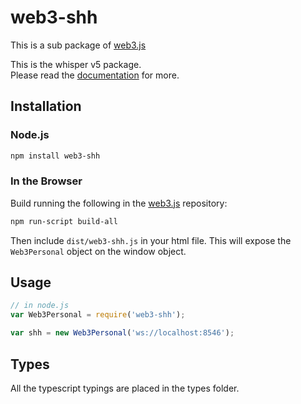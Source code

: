# web3-shh

This is a sub package of [web3.js][repo]

This is the whisper v5 package.  
Please read the [documentation][docs] for more.

## Installation

### Node.js

```bash
npm install web3-shh
```

### In the Browser

Build running the following in the [web3.js][repo] repository:

```bash
npm run-script build-all
```

Then include `dist/web3-shh.js` in your html file.
This will expose the `Web3Personal` object on the window object.

## Usage

```js
// in node.js
var Web3Personal = require('web3-shh');

var shh = new Web3Personal('ws://localhost:8546');
```

## Types

All the typescript typings are placed in the types folder.

[docs]: http://web3js.readthedocs.io/en/1.0/
[repo]: https://github.com/ethereum/web3.js
